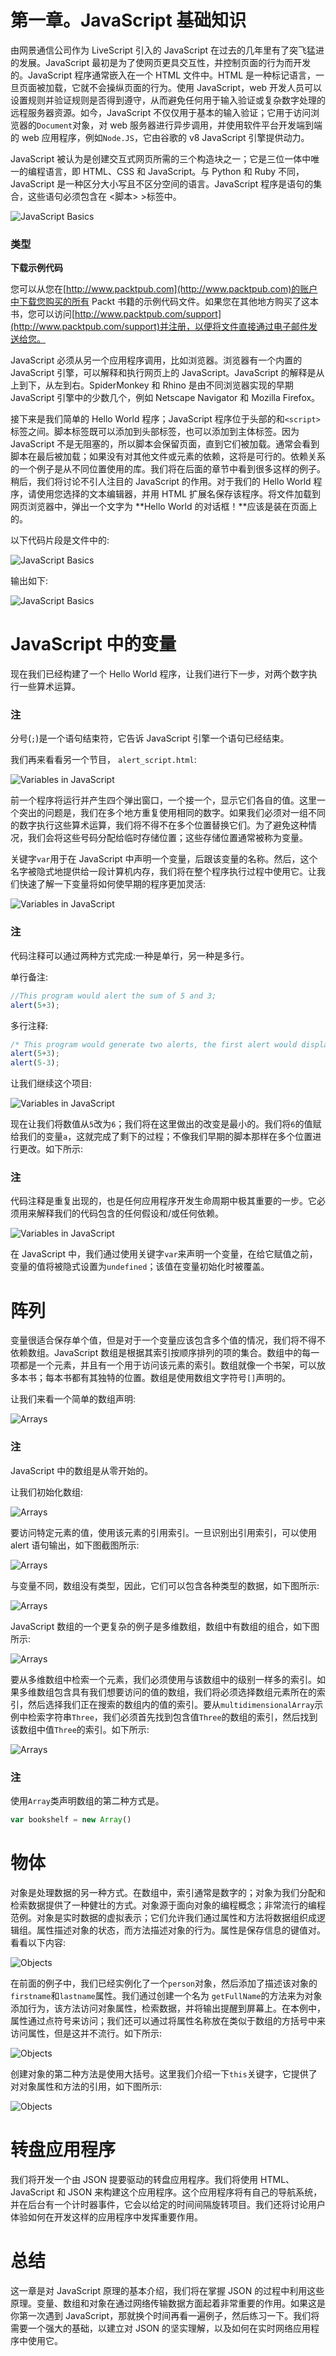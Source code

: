 # 第一章。JavaScript 基础知识

由网景通信公司作为 LiveScript 引入的 JavaScript 在过去的几年里有了突飞猛进的发展。JavaScript 最初是为了使网页更具交互性，并控制页面的行为而开发的。JavaScript 程序通常嵌入在一个 HTML 文件中。HTML 是一种标记语言，一旦页面被加载，它就不会操纵页面的行为。使用 JavaScript，web 开发人员可以设置规则并验证规则是否得到遵守，从而避免任何用于输入验证或复杂数字处理的远程服务器资源。如今，JavaScript 不仅仅用于基本的输入验证；它用于访问浏览器的`Document`对象，对 web 服务器进行异步调用，并使用软件平台开发端到端的 web 应用程序，例如`Node.JS`，它由谷歌的 v8 JavaScript 引擎提供动力。

JavaScript 被认为是创建交互式网页所需的三个构造块之一；它是三位一体中唯一的编程语言，即 HTML、CSS 和 JavaScript。与 Python 和 Ruby 不同，JavaScript 是一种区分大小写且不区分空间的语言。JavaScript 程序是语句的集合，这些语句必须包含在 <脚本> >标签中。

![JavaScript Basics](Images/6034OS_01_01.jpg)

### 类型

**下载示例代码**

您可以从您在[http://www.packtpub.com](http://www.packtpub.com)的账户中下载您购买的所有 Packt 书籍的示例代码文件。如果您在其他地方购买了这本书，您可以访问[http://www.packtpub.com/support](http://www.packtpub.com/support)并注册，以便将文件直接通过电子邮件发送给您。

JavaScript 必须从另一个应用程序调用，比如浏览器。浏览器有一个内置的 JavaScript 引擎，可以解释和执行网页上的 JavaScript。JavaScript 的解释是从上到下，从左到右。SpiderMonkey 和 Rhino 是由不同浏览器实现的早期 JavaScript 引擎中的少数几个，例如 Netscape Navigator 和 Mozilla Firefox。

接下来是我们简单的 Hello World 程序；JavaScript 程序位于头部的和`<script>`标签之间。脚本标签既可以添加到头部标签，也可以添加到主体标签。因为 JavaScript 不是无阻塞的，所以脚本会保留页面，直到它们被加载。通常会看到脚本在最后被加载；如果没有对其他文件或元素的依赖，这将是可行的。依赖关系的一个例子是从不同位置使用的库。我们将在后面的章节中看到很多这样的例子。稍后，我们将讨论不引人注目的 JavaScript 的作用。对于我们的 Hello World 程序，请使用您选择的文本编辑器，并用 HTML 扩展名保存该程序。将文件加载到网页浏览器中，弹出一个文字为 **Hello World 的对话框！**应该是装在页面上的。

以下代码片段是文件中的:

![JavaScript Basics](Images/6034OS_01_02.jpg)

输出如下:

![JavaScript Basics](Images/6034OS_01_03.jpg)

# JavaScript 中的变量

现在我们已经构建了一个 Hello World 程序，让我们进行下一步，对两个数字执行一些算术运算。

### 注

分号(`;`)是一个语句结束符，它告诉 JavaScript 引擎一个语句已经结束。

我们再来看看另一个节目， `alert_script.html`:

![Variables in JavaScript](Images/6034OS_01_04.jpg)

前一个程序将运行并产生四个弹出窗口，一个接一个，显示它们各自的值。这里一个突出的问题是，我们在多个地方重复使用相同的数字。如果我们必须对一组不同的数字执行这些算术运算，我们将不得不在多个位置替换它们。为了避免这种情况，我们会将这些号码分配给临时存储位置；这些存储位置通常被称为变量。

关键字`var`用于在 JavaScript 中声明一个变量，后跟该变量的名称。然后，这个名字被隐式地提供给一段计算机内存，我们将在整个程序执行过程中使用它。让我们快速了解一下变量将如何使早期的程序更加灵活:

![Variables in JavaScript](Images/6034OS_01_05.jpg)

### 注

代码注释可以通过两种方式完成:一种是单行，另一种是多行。

单行备注:

```js
//This program would alert the sum of 5 and 3;
alert(5+3);
```

多行注释:

```js
/* This program would generate two alerts, the first alert would display the sum of 5 and 3, and the second alert would display the difference of 5 and 3 */
alert(5+3);
alert(5-3);
```

让我们继续这个项目:

![Variables in JavaScript](Images/6034OS_01_06.jpg)

现在让我们将数值从`5`改为`6`；我们将在这里做出的改变是最小的。我们将`6`的值赋给我们的变量`a`，这就完成了剩下的过程；不像我们早期的脚本那样在多个位置进行更改。如下所示:

### 注

代码注释是重复出现的，也是任何应用程序开发生命周期中极其重要的一步。它必须用来解释我们的代码包含的任何假设和/或任何依赖。

![Variables in JavaScript](Images/6034OS_01_07.jpg)

在 JavaScript 中，我们通过使用关键字`var`来声明一个变量，在给它赋值之前，变量的值将被隐式设置为`undefined`；该值在变量初始化时被覆盖。

# 阵列

变量很适合保存单个值，但是对于一个变量应该包含多个值的情况，我们将不得不依赖数组。JavaScript 数组是根据其索引按顺序排列的项的集合。数组中的每一项都是一个元素，并且有一个用于访问该元素的索引。数组就像一个书架，可以放多本书；每本书都有其独特的位置。数组是使用数组文字符号`[]`声明的。

让我们来看一个简单的数组声明:

![Arrays](Images/6034OS_01_08.jpg)

### 注

JavaScript 中的数组是从零开始的。

让我们初始化数组:

![Arrays](Images/6034OS_01_09.jpg)

要访问特定元素的值，使用该元素的引用索引。一旦识别出引用索引，可以使用 alert 语句输出，如下图截图所示:

![Arrays](Images/6034OS_01_10.jpg)

与变量不同，数组没有类型，因此，它们可以包含各种类型的数据，如下图所示:

![Arrays](Images/6034OS_01_11.jpg)

JavaScript 数组的一个更复杂的例子是多维数组，数组中有数组的组合，如下图所示:

![Arrays](Images/6034OS_01_12.jpg)

要从多维数组中检索一个元素，我们必须使用与该数组中的级别一样多的索引。如果多维数组包含具有我们想要访问的值的数组，我们将必须选择数组元素所在的索引，然后选择我们正在搜索的数组内的值的索引。要从`multidimensionalArray`示例中检索字符串`Three`，我们必须首先找到包含值`Three`的数组的索引，然后找到该数组中值`Three`的索引。如下所示:

![Arrays](Images/6034OS_01_13.jpg)

### 注

使用`Array`类声明数组的第二种方式是。

```js
var bookshelf = new Array()
```

# 物体

对象是处理数据的另一种方式。在数组中，索引通常是数字的；对象为我们分配和检索数据提供了一种健壮的方式。对象源于面向对象的编程概念；非常流行的编程范例。对象是实时数据的虚拟表示；它们允许我们通过属性和方法将数据组织成逻辑组。属性描述对象的状态，而方法描述对象的行为。属性是保存信息的键值对。看看以下内容:

![Objects](Images/6034OS_01_14.jpg)

在前面的例子中，我们已经实例化了一个`person`对象，然后添加了描述该对象的`firstname`和`lastname`属性。我们通过创建一个名为 `getFullName`的方法来为对象添加行为，该方法访问对象属性，检索数据，并将输出提醒到屏幕上。在本例中，属性通过点符号来访问；我们还可以通过将属性名称放在类似于数组的方括号中来访问属性，但是这并不流行。如下所示:

![Objects](Images/6034OS_01_15.jpg)

创建对象的第二种方法是使用大括号。这里我们介绍一下`this`关键字，它提供了对对象属性和方法的引用，如下图所示:

![Objects](Images/6034OS_01_16.jpg)

# 转盘应用程序

我们将开发一个由 JSON 提要驱动的转盘应用程序。我们将使用 HTML、JavaScript 和 JSON 来构建这个应用程序。这个应用程序将有自己的导航系统，并在后台有一个计时器事件，它会以给定的时间间隔旋转项目。我们还将讨论用户体验如何在开发这样的应用程序中发挥重要作用。

# 总结

这一章是对 JavaScript 原理的基本介绍，我们将在掌握 JSON 的过程中利用这些原理。变量、数组和对象在通过网络传输数据方面起着非常重要的作用。如果这是你第一次遇到 JavaScript，那就换个时间再看一遍例子，然后练习一下。我们将需要一个强大的基础，以建立对 JSON 的坚实理解，以及如何在实时网络应用程序中使用它。